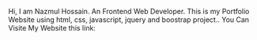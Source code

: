 Hi,
I am Nazmul Hossain.
An Frontend Web Developer.
This is my Portfolio Website using html, css, javascript, jquery and boostrap project..
You Can Visite My Website this link:  
